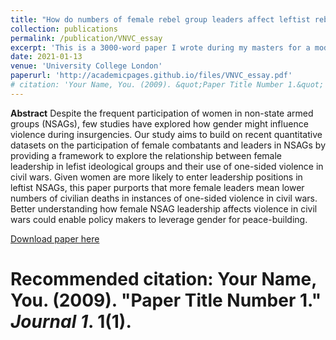 ```yaml
---
title: "How do numbers of female rebel group leaders affect leftist rebel groups’ use of one-sided violence in civil wars?"
collection: publications
permalink: /publication/VNVC_essay
excerpt: 'This is a 3000-word paper I wrote during my masters for a module on Violent and Non-violent Conflict. The guiding question was: how does ideology affect violence in civil wars?'
date: 2021-01-13
venue: 'University College London'
paperurl: 'http://academicpages.github.io/files/VNVC_essay.pdf'
# citation: 'Your Name, You. (2009). &quot;Paper Title Number 1.&quot; <i>Journal 1</i>. 1(1).'
---
```

**Abstract**
Despite the frequent participation of women in non-state armed groups (NSAGs), few studies have explored how gender might influence violence during insurgencies. Our study aims to build on recent quantitative datasets on the participation of female combatants and leaders in NSAGs by providing a framework to explore the relationship between female leadership in lefist ideological groups and their use of one-sided violence in civil wars. Given women are more likely to enter leadership positions in leftist NSAGs, this paper purports that more female leaders mean lower numbers of civilian deaths in instances of one-sided violence in civil wars. Better understanding how female NSAG leadership affects violence in civil wars could enable policy makers to leverage gender for peace-building.

[Download paper here](http://academicpages.github.io/files/VNVC_essay.pdf)

# Recommended citation: Your Name, You. (2009). "Paper Title Number 1." <i>Journal 1</i>. 1(1).
